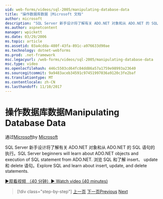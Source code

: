 ```yaml
---
uid: web-forms/videos/sql-2005/manipulating-database-data
title: "操作数据库数据 |Microsoft 文档"
author: microsoft
description: "SQL Server 新手设计将了解有关 ADO.NET 对象和从 ADO.NET 的 SQL 语句的执行。 浏览 SQL 并了解有关插入、 更新和删除 sta。..."
ms.author: aspnetcontent
manager: wpickett
ms.date: 03/29/2006
ms.topic: article
ms.assetid: 03a4cdda-480f-43fa-891c-a976633d90ae
ms.technology: dotnet-webforms
ms.prod: .net-framework
msc.legacyurl: /web-forms/videos/sql-2005/manipulating-database-data
msc.type: video
ms.openlocfilehash: 446c5503cd64fc84dd86a57a1759e98993a23640
ms.sourcegitcommit: 9a9483aceb34591c97451997036a9120c3fe2baf
ms.translationtype: MT
ms.contentlocale: zh-CN
ms.lasthandoff: 11/10/2017
---
```

<a name="manipulating-database-data"></a><span data-ttu-id="aaf17-104">操作数据库数据</span><span class="sxs-lookup"><span data-stu-id="aaf17-104">Manipulating Database Data</span></span>
====================
<span data-ttu-id="aaf17-105">通过[Microsoft](https://github.com/microsoft)</span><span class="sxs-lookup"><span data-stu-id="aaf17-105">by [Microsoft](https://github.com/microsoft)</span></span>

<span data-ttu-id="aaf17-106">SQL Server 新手设计将了解有关 ADO.NET 对象和从 ADO.NET 的 SQL 语句的执行。</span><span class="sxs-lookup"><span data-stu-id="aaf17-106">SQL Server beginners will learn about ADO.NET objects and execution of SQL statement from ADO.NET.</span></span> <span data-ttu-id="aaf17-107">浏览 SQL 和了解 insert、 update 和 delete 语句。</span><span class="sxs-lookup"><span data-stu-id="aaf17-107">Explore SQL and learn about insert, update, and delete statements.</span></span>

[<span data-ttu-id="aaf17-108">&#9654;观看视频 （40 分钟）</span><span class="sxs-lookup"><span data-stu-id="aaf17-108">&#9654; Watch video (40 minutes)</span></span>](https://channel9.msdn.com/Blogs/ASP-NET-Site-Videos/manipulating-database-data)

>[!div class="step-by-step"]
<span data-ttu-id="aaf17-109">[上一页](designing-relational-database-tables.md)
[下一页](more-structured-query-language.md)</span><span class="sxs-lookup"><span data-stu-id="aaf17-109">[Previous](designing-relational-database-tables.md)
[Next](more-structured-query-language.md)</span></span>
